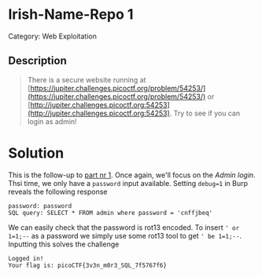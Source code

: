 # Irish-Name-Repo 1
Category: Web Exploitation

## Description

> There is a secure website running at [https://jupiter.challenges.picoctf.org/problem/54253/](https://jupiter.challenges.picoctf.org/problem/54253/) or [http://jupiter.challenges.picoctf.org:54253](http://jupiter.challenges.picoctf.org:54253). Try to see if you can login as admin!

# Solution

This is the follow-up to [part nr 1](./Irish-Name-Repo_1.md). Once again, we'll focus on the *Admin login*. Thsi time, we only have a `password` input available. Setting `debug=1` in Burp reveals the following response
```
password: password
SQL query: SELECT * FROM admin where password = 'cnffjbeq'
```
We can easily check that the password is rot13 encoded. To insert `' or 1=1;--` as a password we simply use some rot13 tool to get `' be 1=1;--`. Inputting this solves the challenge
```
Logged in!
Your flag is: picoCTF{3v3n_m0r3_SQL_7f5767f6}
```